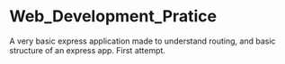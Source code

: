 # Web_Development_Pratice

A very basic express application made to understand routing, and basic structure of an express app. First attempt.
